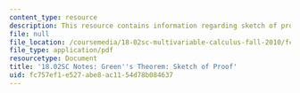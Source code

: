 ```yaml
---
content_type: resource
description: This resource contains information regarding sketch of proof.
file: null
file_location: /coursemedia/18-02sc-multivariable-calculus-fall-2010/fc757ef1e527abe8ac1154d78b084637_MIT18_02SC_notes_67.pdf
file_type: application/pdf
resourcetype: Document
title: '18.02SC Notes: Green''s Theorem: Sketch of Proof'
uid: fc757ef1-e527-abe8-ac11-54d78b084637
---
```

